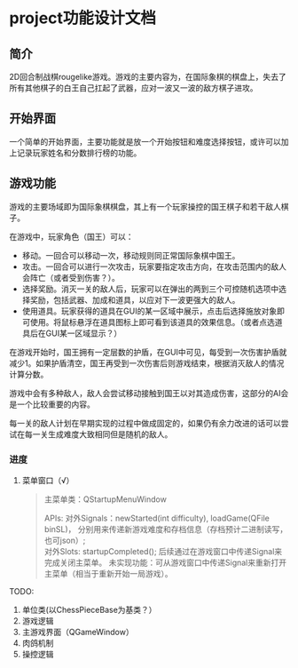 # project功能设计文档

## 简介

2D回合制战棋rougelike游戏。游戏的主要内容为，在国际象棋的棋盘上，失去了所有其他棋子的白王自己扛起了武器，应对一波又一波的敌方棋子进攻。

## 开始界面

一个简单的开始界面，主要功能就是放一个开始按钮和难度选择按钮，或许可以加上记录玩家姓名和分数排行榜的功能。

## 游戏功能

游戏的主要场域即为国际象棋棋盘，其上有一个玩家操控的国王棋子和若干敌人棋子。

在游戏中，玩家角色（国王）可以：

- 移动。一回合可以移动一次，移动规则同正常国际象棋中国王。
- 攻击。一回合可以进行一次攻击，玩家要指定攻击方向，在攻击范围内的敌人会阵亡（或者受到伤害？）。
- 选择奖励。消灭一关的敌人后，玩家可以在弹出的两到三个可控随机选项中选择奖励，包括武器、加成和道具，以应对下一波更强大的敌人。
- 使用道具。玩家获得的道具在GUI的某一区域中展示，点击后选择施放对象即可使用。将鼠标悬浮在道具图标上即可看到该道具的效果信息。（或者点选道具后在GUI某一区域显示？）

在游戏开始时，国王拥有一定层数的护盾，在GUI中可见，每受到一次伤害护盾就减少1。如果护盾清空，国王再受到一次伤害后则游戏结束，根据消灭敌人的情况计算分数。

游戏中会有多种敌人，敌人会尝试移动接触到国王以对其造成伤害，这部分的AI会是一个比较重要的内容。

每一关的敌人计划在早期实现的过程中做成固定的，如果仍有余力改进的话可以尝试在每一关生成难度大致相同但是随机的敌人。

### 进度

1. 菜单窗口（√）
	> 主菜单类：QStartupMenuWindow
	> 
	> APIs: 对外Signals：newStarted(int difficulty), loadGame(QFile binSL)， 分别用来传递新游戏难度和存档信息（存档预计二进制读写，也可json）;  
	> 对外Slots: startupCompleted(); 后续通过在游戏窗口中传递Signal来完成关闭主菜单。
	> 未实现功能：可从游戏窗口中传递Signal来重新打开主菜单（相当于重新开始一局游戏）。

TODO:
1. 单位类(以ChessPieceBase为基类？）
1. 游戏逻辑
1. 主游戏界面（QGameWindow）
1. 肉鸽机制
1. 操控逻辑
